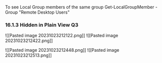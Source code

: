 To see Local Group members of the same group
Get-LocalGroupMember -Group "Remote Desktop Users"

### 16.1.3 Hidden in Plain View Q3

![[Pasted image 20231023212122.png]]
![[Pasted image 20231023212422.png]]

![[Pasted image 20231023212448.png]]
![[Pasted image 20231023212513.png]]

